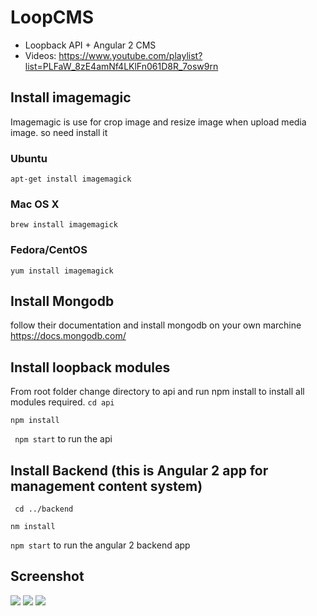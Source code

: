 # LoopCMS
* Loopback API + Angular 2 CMS
* Videos: https://www.youtube.com/playlist?list=PLFaW_8zE4amNf4LKlFn061D8R_7osw9rn


## Install imagemagic
Imagemagic is use for crop image and resize image when upload media image. so need install it 

### Ubuntu
```apt-get install imagemagick```
### Mac OS X
```brew install imagemagick```
### Fedora/CentOS
```yum install imagemagick```

## Install Mongodb 
follow their documentation and install mongodb on your own marchine https://docs.mongodb.com/

## Install loopback modules 

From root folder change directory to api and run npm install to install all modules required.
``` cd api ```

```npm install```


``` npm start``` to run the api



## Install Backend (this is Angular 2 app for management content system)

``` cd ../backend```

``` nm install ```

``` npm start ``` to run the angular 2 backend app


## Screenshot

<img src="http://cloud.tabvn.com/q07c1o.png" />

<img src="http://cloud.tabvn.com/6xax3ng.png" />

<img src="http://cloud.tabvn.com/r4vkck.png">



